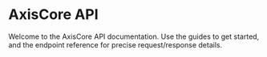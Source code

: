 # AxisCore API

Welcome to the AxisCore API documentation. Use the guides to get started,
and the endpoint reference for precise request/response details.
